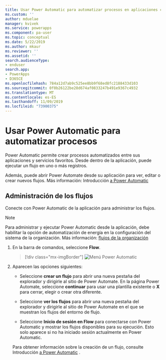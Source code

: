 ```yaml
---
title: Usar Power Automatic para automatizar procesos en aplicaciones controladas por modelos | MicrosoftDocs
ms.custom: ''
author: mduelae
manager: kvivek
ms.service: powerapps
ms.component: pa-user
ms.topic: conceptual
ms.date: 5/22/2019
ms.author: mkaur
ms.reviewer: ''
ms.assetid: ''
search.audienceType:
- enduser
search.app:
- PowerApps
- D365CE
ms.openlocfilehash: 784a12d7ab9c525ee8bb9f68ed8fc2188433d103
ms.sourcegitcommit: 0f0b26122be28d674af0833247b491e9367c4932
ms.translationtype: MT
ms.contentlocale: es-ES
ms.lasthandoff: 11/09/2019
ms.locfileid: "73900375"
---
```

# <a name="use-power-automate-to-automate-processes"></a>Usar Power Automatic para automatizar procesos

Power Automatic permite crear procesos automatizados entre sus aplicaciones y servicios favoritos. Desde dentro de la aplicación, puede ejecutar un flujo en uno o más registros. 

Además, puede abrir Power Automate desde su aplicación para ver, editar o crear nuevos flujos.  Más información: Introducción [a Power Automatic](https://docs.microsoft.com/flow/getting-started)

## <a name="manage-your-flows"></a>Administración de los flujos 
Conecte con Power Automatic de la aplicación para administrar los flujos.
  
> [!NOTE]
> Para administrar y ejecutar Power Automatic desde la aplicación, debe habilitar la opción de automatización de energía en la configuración del sistema de la organización. Más información: [flujos de la organización](https://docs.microsoft.com/flow/organization-q-and-a) 
  
1. En la barra de comandos, seleccione **Flow**.  
  
   > [!div class="mx-imgBorder"]
   > ![Menú Power Automatic](media/flow.png "Menú Power Automatic") 
  
2. Aparecen las opciones siguientes:  
  
   -   Seleccione **crear un flujo** para abrir una nueva pestaña del explorador y dirigirle al sitio de Power Automate. En la página Power Automate, seleccione **continuar** para usar una plantilla existente o **X** para cerrar, elegir o crear otra diferente.  
  
   -   Seleccione **ver los flujos** para abrir una nueva pestaña del explorador y dirigirle al sitio de Power Automate en el que se muestran los flujos del entorno de flujo.  
  
   -   Seleccione **Inicio de sesión en Flow** para conectarse con Power Automatic y mostrar los flujos disponibles para su ejecución. Esto solo aparece si no ha iniciado sesión actualmente en Power Automatic.   

    Para obtener información sobre la creación de un flujo, consulte Introducción [a Power Automatic](https://docs.microsoft.com/powerapps/maker/canvas-apps/using-logic-flows#create-a-flow) .  
    
 
    
  
